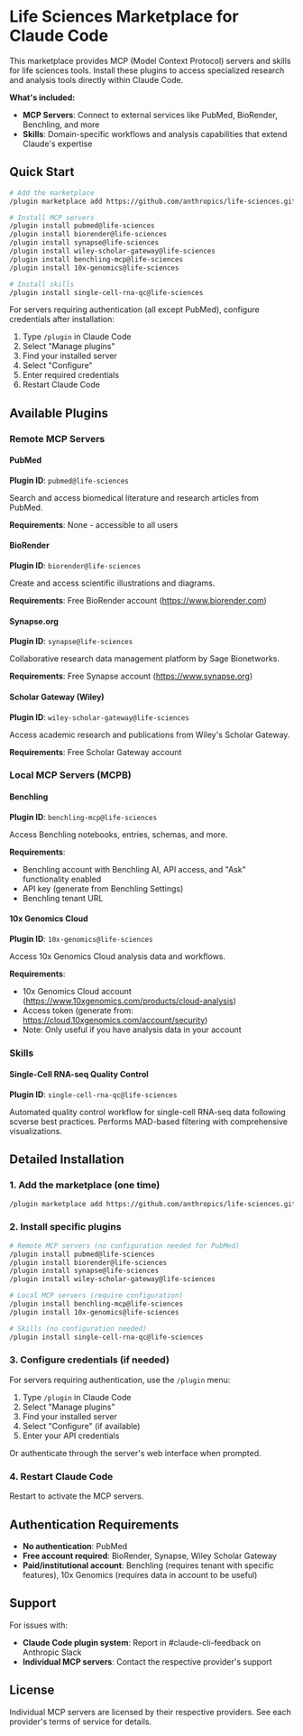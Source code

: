 # Life Sciences Marketplace for Claude Code

This marketplace provides MCP (Model Context Protocol) servers and skills for life sciences tools. Install these plugins to access specialized research and analysis tools directly within Claude Code.

**What's included:**
- **MCP Servers**: Connect to external services like PubMed, BioRender, Benchling, and more
- **Skills**: Domain-specific workflows and analysis capabilities that extend Claude's expertise

## Quick Start

```bash
# Add the marketplace
/plugin marketplace add https://github.com/anthropics/life-sciences.git

# Install MCP servers
/plugin install pubmed@life-sciences
/plugin install biorender@life-sciences
/plugin install synapse@life-sciences
/plugin install wiley-scholar-gateway@life-sciences
/plugin install benchling-mcp@life-sciences
/plugin install 10x-genomics@life-sciences

# Install skills
/plugin install single-cell-rna-qc@life-sciences
```

For servers requiring authentication (all except PubMed), configure credentials after installation:
1. Type `/plugin` in Claude Code
2. Select "Manage plugins"
3. Find your installed server
4. Select "Configure"
5. Enter required credentials
6. Restart Claude Code

## Available Plugins

### Remote MCP Servers

#### PubMed
**Plugin ID**: `pubmed@life-sciences`

Search and access biomedical literature and research articles from PubMed.

**Requirements**: None - accessible to all users

#### BioRender
**Plugin ID**: `biorender@life-sciences`

Create and access scientific illustrations and diagrams.

**Requirements**: Free BioRender account (https://www.biorender.com)

#### Synapse.org
**Plugin ID**: `synapse@life-sciences`

Collaborative research data management platform by Sage Bionetworks.

**Requirements**: Free Synapse account (https://www.synapse.org)

#### Scholar Gateway (Wiley)
**Plugin ID**: `wiley-scholar-gateway@life-sciences`

Access academic research and publications from Wiley's Scholar Gateway.

**Requirements**: Free Scholar Gateway account

### Local MCP Servers (MCPB)

#### Benchling
**Plugin ID**: `benchling-mcp@life-sciences`

Access Benchling notebooks, entries, schemas, and more.

**Requirements**:
- Benchling account with Benchling AI, API access, and "Ask" functionality enabled
- API key (generate from Benchling Settings)
- Benchling tenant URL

#### 10x Genomics Cloud
**Plugin ID**: `10x-genomics@life-sciences`

Access 10x Genomics Cloud analysis data and workflows.

**Requirements**:
- 10x Genomics Cloud account (https://www.10xgenomics.com/products/cloud-analysis)
- Access token (generate from: https://cloud.10xgenomics.com/account/security)
- Note: Only useful if you have analysis data in your account

### Skills

#### Single-Cell RNA-seq Quality Control
**Plugin ID**: `single-cell-rna-qc@life-sciences`

Automated quality control workflow for single-cell RNA-seq data following scverse best practices. Performs MAD-based filtering with comprehensive visualizations.

## Detailed Installation

### 1. Add the marketplace (one time)

```bash
/plugin marketplace add https://github.com/anthropics/life-sciences.git
```

### 2. Install specific plugins

```bash
# Remote MCP servers (no configuration needed for PubMed)
/plugin install pubmed@life-sciences
/plugin install biorender@life-sciences
/plugin install synapse@life-sciences
/plugin install wiley-scholar-gateway@life-sciences

# Local MCP servers (require configuration)
/plugin install benchling-mcp@life-sciences
/plugin install 10x-genomics@life-sciences

# Skills (no configuration needed)
/plugin install single-cell-rna-qc@life-sciences
```

### 3. Configure credentials (if needed)

For servers requiring authentication, use the `/plugin` menu:
1. Type `/plugin` in Claude Code
2. Select "Manage plugins"
3. Find your installed server
4. Select "Configure" (if available)
5. Enter your API credentials

Or authenticate through the server's web interface when prompted.

### 4. Restart Claude Code

Restart to activate the MCP servers.

## Authentication Requirements

- **No authentication**: PubMed
- **Free account required**: BioRender, Synapse, Wiley Scholar Gateway
- **Paid/institutional account**: Benchling (requires tenant with specific features), 10x Genomics (requires data in account to be useful)

## Support

For issues with:
- **Claude Code plugin system**: Report in #claude-cli-feedback on Anthropic Slack
- **Individual MCP servers**: Contact the respective provider's support

## License

Individual MCP servers are licensed by their respective providers. See each provider's terms of service for details.
